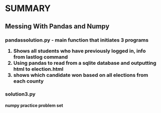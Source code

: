 <h1> SUMMARY </h1>
<h2> Messing With Pandas and Numpy </h2>
<h3> pandassolution.py - main function that initiates 3 programs
<ol>
 <li> Shows all students who have previously logged in, info from lastlog command</li>
 <li> Using pandas to read from a sqlite database and outputting html to election.html</li>
 <li> shows which candidate won based on all elections from each county </li>
</ol>
<h3>solution3.py</h3>
<h4>numpy practice problem set</h4>

